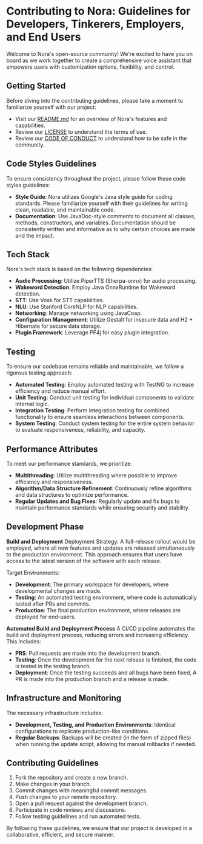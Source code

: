 # Contributing to Nora: Guidelines for Developers, Tinkerers, Employers, and End Users

Welcome to Nora's open-source community! We're excited to have you on board as we work together to create a comprehensive voice assistant that empowers users with customization options, flexibility, and control.

## Getting Started
Before diving into the contributing guidelines, please take a moment to familiarize yourself with our project:
- Visit our [README.md](./README.md) for an overview of Nora's features and capabilities.
- Review our [LICENSE](./LICENSE) to understand the terms of use.
- Review our [CODE OF CONDUCT](./CODE_OF_CONDUCT.md) to understand how to be safe in the community.

## Code Styles Guidelines
To ensure consistency throughout the project, please follow these code styles guidelines:
- **Style Guide**: Nora utilizes Google's Java style guide for coding standards. Please familiarize yourself with their guidelines for writing clean, readable, and maintainable code.
- **Documentation**: Use JavaDoc-style comments to document all classes, methods, constructors, and variables. Documentation should be consistently written and informative as to why certain choices are made and the impact.

## Tech Stack
Nora's tech stack is based on the following dependencies:
- **Audio Processing**: Utilize PiperTTS (Sherpa-onnx) for audio processing.
- **Wakeword Detection**: Employ Java OnnxRuntime for Wakeword detection.
- **STT**: Use Vosk for STT capabilities.
- **NLU**: Use Stanford CoreNLP for NLP capabilities.
- **Networking**: Manage networking using JavaCoap.
- **Configuration Management**: Utilize Gestalt for insecure data and H2 + Hibernate for secure data storage.
- **Plugin Framework**: Leverage PF4j for easy plugin integration.

## Testing
To ensure our codebase remains reliable and maintainable, we follow a rigorous testing approach:
- **Automated Testing**: Employ automated testing with TestNG to increase efficiency and reduce manual effort.
- **Unit Testing**: Conduct unit testing for individual components to validate internal logic.
- **Integration Testing**: Perform integration testing for combined functionality to ensure seamless interactions between components.
- **System Testing**: Conduct system testing for the entire system behavior to evaluate responsiveness, reliability, and capacity.

## Performance Attributes
To meet our performance standards, we prioritize:
- **Multithreading**: Utilize multithreading where possible to improve efficiency and responsiveness.
- **Algorithm/Data Structure Refinement**: Continuously refine algorithms and data structures to optimize performance.
- **Regular Updates and Bug Fixes**: Regularly update and fix bugs to maintain performance standards while ensuring security and stability.

## Development Phase
**Build and Deployment**
Deployment Strategy:
A full-release rollout would be employed, where all new features and updates are released simultaneously to the production environment. This approach ensures that users have access to the latest version of the software with each release.

Target Environments:
- **Development**: The primary workspace for developers, where developmental changes are made.
- **Testing**: An automated testing environment, where code is automatically tested after PRs and commits.
- **Production**: The final production environment, where releases are deployed for end-users.

**Automated Build and Deployment Process**
A CI/CD pipeline automates the build and deployment process, reducing errors and increasing efficiency. This includes:
- **PRS**: Pull requests are made into the development branch.
- **Testing**: Once the development for the next release is finished,  the code is tested in the testing branch.
- **Deployment**: Once the testing succeeds and all bugs have been fixed, A PR is made into the production branch and a release is made.

## Infrastructure and Monitoring
The necessary infrastructure includes:
- **Development, Testing, and Production Environments**: Identical configurations to replicate production-like conditions.
- **Regular Backups**: Backups will be created (in the form of zipped files) when running the update script, allowing for manual rollbacks if needed.

## Contributing Guidelines
1. Fork the repository and create a new branch.
2. Make changes in your branch.
3. Commit changes with meaningful commit messages.
4. Push changes to your remote repository.
5. Open a pull request against the development branch.
6. Participate in code reviews and discussions.
7. Follow testing guidelines and run automated tests.

By following these guidelines, we ensure that our project is developed in a collaborative, efficient, and secure manner.
